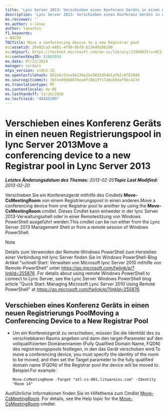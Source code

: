 ```yaml
---
title: 'Lync Server 2013: Verschieben eines Konferenz Geräts in einen neuen Registrierungspool'
description: 'Lync Server 2013: Verschieben eines Konferenz Geräts in einen neuen Registrierungspool'
ms.reviewer: ''
ms.author: v-lanac
author: lanachin
f1.keywords:
- NOCSH
TOCTitle: Move a conferencing device to a new Registrar pool
ms:assetid: 26e02ca3-e881-4f90-8bf0-b13649108100
ms:mtpsurl: https://technet.microsoft.com/en-us/library/JJ994025(v=OCS.15)
ms:contentKeyID: 51803934
ms.date: 07/23/2014
manager: serdars
mtps_version: v=OCS.15
ms.openlocfilehash: 852e6c53ce86129a25e5831d54b1afb2c87828d8
ms.sourcegitcommit: 36fee89bb887bea4f18b19f17a8c69daf5bc423d
ms.translationtype: MT
ms.contentlocale: de-DE
ms.lasthandoff: 11/26/2020
ms.locfileid: "49425290"
---
```

# <a name="move-a-conferencing-device-to-a-new-registrar-pool-in-lync-server-2013"></a><span data-ttu-id="7e7c7-103">Verschieben eines Konferenz Geräts in einen neuen Registrierungspool in lync Server 2013</span><span class="sxs-lookup"><span data-stu-id="7e7c7-103">Move a conferencing device to a new Registrar pool in Lync Server 2013</span></span>

<div data-xmlns="http://www.w3.org/1999/xhtml">

<div class="topic" data-xmlns="http://www.w3.org/1999/xhtml" data-msxsl="urn:schemas-microsoft-com:xslt" data-cs="https://msdn.microsoft.com/">

<div data-asp="https://msdn2.microsoft.com/asp">



</div>

<div id="mainSection">

<div id="mainBody"><span data-ttu-id="7e7c7-104">

<span> </span></span><span class="sxs-lookup"><span data-stu-id="7e7c7-104">

<span> </span></span></span>

<span data-ttu-id="7e7c7-105">_**Letztes Änderungsdatum des Themas:** 2013-02-20_</span><span class="sxs-lookup"><span data-stu-id="7e7c7-105">_**Topic Last Modified:** 2013-02-20_</span></span>

<span data-ttu-id="7e7c7-106">Verschieben Sie ein Konferenzgerät mithilfe des Cmdlets **Move-CsMeetingRoom** von einem Registrierungspool in einen anderen.</span><span class="sxs-lookup"><span data-stu-id="7e7c7-106">Move a conferencing device from one Registrar pool to another by using the **Move-CsMeetingRoom** cmdlet.</span></span> <span data-ttu-id="7e7c7-107">Dieses Cmdlet kann entweder in der lync Server 2013-Verwaltungsshell oder in einer Remotesitzung von Windows PowerShell ausgeführt werden.</span><span class="sxs-lookup"><span data-stu-id="7e7c7-107">This cmdlet can be run either from the Lync Server 2013 Management Shell or from a remote session of Windows PowerShell.</span></span>

<div>


> [!NOTE]  
> <span data-ttu-id="7e7c7-108">Details zum Verwenden der Remote-Windows PowerShell zum Herstellen einer Verbindung mit lync Server finden Sie im Windows PowerShell-Blog Artikel "schnell Start: Verwalten von Microsoft lync Server 2010 mithilfe von Remote-PowerShell" unter <A href="https://go.microsoft.com/fwlink/p/?linkid=255876">https://go.microsoft.com/fwlink/p/?linkId=255876</A> .</span><span class="sxs-lookup"><span data-stu-id="7e7c7-108">For details about using remote Windows PowerShell to connect to Lync Server, see the Lync Server Windows PowerShell blog article "Quick Start: Managing Microsoft Lync Server 2010 Using Remote PowerShell" at <A href="https://go.microsoft.com/fwlink/p/?linkid=255876">https://go.microsoft.com/fwlink/p/?linkId=255876</A>.</span></span>



</div>

<div>


<div>

## <a name="moving-a-conferencing-device-to-a-new-registrar-pool"></a><span data-ttu-id="7e7c7-109">Verschieben eines Konferenz Geräts in einen neuen Registrierungs Pool</span><span class="sxs-lookup"><span data-stu-id="7e7c7-109">Moving a Conferencing Device to a New Registrar Pool</span></span>

  - <span data-ttu-id="7e7c7-110">Um ein Konferenzgerät zu verschieben, müssen Sie die Identität des zu verschiebbaren Raums angeben und dann den target-Parameter auf den vollqualifizierten Domänennamen (Fully Qualified Domain Name, FQDN) des registrierungspools festlegen, in den das Gerät verschoben wird.</span><span class="sxs-lookup"><span data-stu-id="7e7c7-110">To move a conferencing device, you must specify the identity of the room to be moved, and then set the Target parameter to the fully qualified domain name (FQDN) of the Registrar pool the device will be moved to.</span></span> <span data-ttu-id="7e7c7-111">Beispiel:</span><span class="sxs-lookup"><span data-stu-id="7e7c7-111">For example:</span></span>
    
        Move-CsMeetingRoom -Target "atl-cs-001.litwareinc.com" -Identity "Room 14"

</div>

<span data-ttu-id="7e7c7-112">Ausführliche Informationen finden Sie im Hilfethema zum Cmdlet [Move-CsMeetingRoom](https://docs.microsoft.com/powershell/module/skype/Move-CsMeetingRoom) .</span><span class="sxs-lookup"><span data-stu-id="7e7c7-112">For details, see the Help topic for the [Move-CsMeetingRoom](https://docs.microsoft.com/powershell/module/skype/Move-CsMeetingRoom) cmdlet.</span></span>

<span data-ttu-id="7e7c7-113"></div>

</div>

<span> </span>

</div>

</div>

</span><span class="sxs-lookup"><span data-stu-id="7e7c7-113"></div>

</div>

<span> </span>

</div>

</div>

</span></span></div>

